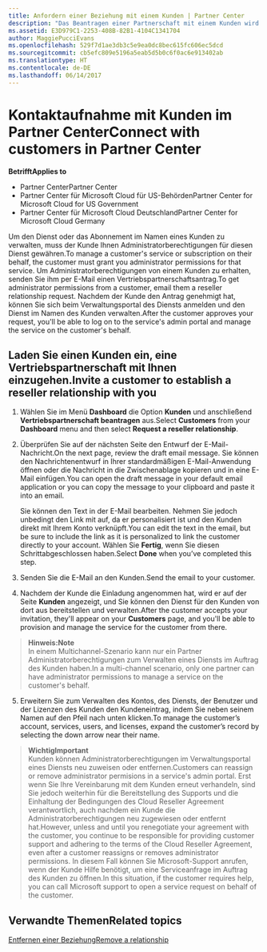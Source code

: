 ```yaml
---
title: Anfordern einer Beziehung mit einem Kunden | Partner Center
description: "Das Beantragen einer Partnerschaft mit einem Kunden wird in Multipartner- und Multichannelszenarien verwendet. Dieser Vorgang ist auch hilfreich, wenn ein Kunde Ihre delegierten Administratorrechte entfernt und Sie sie für Bereitstellungen oder Supportleistungen wiederherstellen müssen."
ms.assetid: E3D979C1-2253-408B-82B1-4104C1341704
author: MaggiePucciEvans
ms.openlocfilehash: 529f7d1ae3db3c5e9ea0dc8bec615fc606ec5dcd
ms.sourcegitcommit: cb5efc809e5196a5eab5d5b0c6f0ac6e913402ab
ms.translationtype: HT
ms.contentlocale: de-DE
ms.lasthandoff: 06/14/2017
---
```

# <a name="connect-with-customers-in-partner-center"></a><span data-ttu-id="8b3f2-104">Kontaktaufnahme mit Kunden im Partner Center</span><span class="sxs-lookup"><span data-stu-id="8b3f2-104">Connect with customers in Partner Center</span></span>

**<span data-ttu-id="8b3f2-105">Betrifft</span><span class="sxs-lookup"><span data-stu-id="8b3f2-105">Applies to</span></span>**

-  <span data-ttu-id="8b3f2-106">Partner Center</span><span class="sxs-lookup"><span data-stu-id="8b3f2-106">Partner Center</span></span>
-  <span data-ttu-id="8b3f2-107">Partner Center für Microsoft Cloud für US-Behörden</span><span class="sxs-lookup"><span data-stu-id="8b3f2-107">Partner Center for Microsoft Cloud for US Government</span></span>
-  <span data-ttu-id="8b3f2-108">Partner Center für Microsoft Cloud Deutschland</span><span class="sxs-lookup"><span data-stu-id="8b3f2-108">Partner Center for Microsoft Cloud Germany</span></span>

<span data-ttu-id="8b3f2-109">Um den Dienst oder das Abonnement im Namen eines Kunden zu verwalten, muss der Kunde Ihnen Administratorberechtigungen für diesen Dienst gewähren.</span><span class="sxs-lookup"><span data-stu-id="8b3f2-109">To manage a customer's service or subscription on their behalf, the customer must grant you administrator permissions for that service.</span></span> <span data-ttu-id="8b3f2-110">Um Administratorberechtigungen von einem Kunden zu erhalten, senden Sie ihm per E-Mail einen Vertriebspartnerschaftsantrag.</span><span class="sxs-lookup"><span data-stu-id="8b3f2-110">To get administrator permissions from a customer, email them a reseller relationship request.</span></span> <span data-ttu-id="8b3f2-111">Nachdem der Kunde den Antrag genehmigt hat, können Sie sich beim Verwaltungsportal des Diensts anmelden und den Dienst im Namen des Kunden verwalten.</span><span class="sxs-lookup"><span data-stu-id="8b3f2-111">After the customer approves your request, you'll be able to log on to the service's admin portal and manage the service on the customer's behalf.</span></span> 

## <a name="invite-a-customer-to-establish-a-reseller-relationship-with-you"></a><span data-ttu-id="8b3f2-112">Laden Sie einen Kunden ein, eine Vertriebspartnerschaft mit Ihnen einzugehen.</span><span class="sxs-lookup"><span data-stu-id="8b3f2-112">Invite a customer to establish a reseller relationship with you</span></span>

1.  <span data-ttu-id="8b3f2-113">Wählen Sie im Menü **Dashboard** die Option **Kunden** und anschließend **Vertriebspartnerschaft beantragen** aus.</span><span class="sxs-lookup"><span data-stu-id="8b3f2-113">Select **Customers** from your **Dashboard** menu and then select **Request a reseller relationship**.</span></span>

2.  <span data-ttu-id="8b3f2-114">Überprüfen Sie auf der nächsten Seite den Entwurf der E-Mail-Nachricht.</span><span class="sxs-lookup"><span data-stu-id="8b3f2-114">On the next page, review the draft email message.</span></span> <span data-ttu-id="8b3f2-115">Sie können den Nachrichtenentwurf in Ihrer standardmäßigen E-Mail-Anwendung öffnen oder die Nachricht in die Zwischenablage kopieren und in eine E-Mail einfügen.</span><span class="sxs-lookup"><span data-stu-id="8b3f2-115">You can open the draft message in your default email application or you can copy the message to your clipboard and paste it into an email.</span></span> 

    <span data-ttu-id="8b3f2-116">Sie können den Text in der E-Mail bearbeiten. Nehmen Sie jedoch unbedingt den Link mit auf, da er personalisiert ist und den Kunden direkt mit Ihrem Konto verknüpft.</span><span class="sxs-lookup"><span data-stu-id="8b3f2-116">You can edit the text in the email, but be sure to include the link as it is personalized to link the customer directly to your account.</span></span> <span data-ttu-id="8b3f2-117">Wählen Sie **Fertig**, wenn Sie diesen Schrittabgeschlossen haben.</span><span class="sxs-lookup"><span data-stu-id="8b3f2-117">Select **Done** when you’ve completed this step.</span></span>

3.  <span data-ttu-id="8b3f2-118">Senden Sie die E-Mail an den Kunden.</span><span class="sxs-lookup"><span data-stu-id="8b3f2-118">Send the email to your customer.</span></span>

4.  <span data-ttu-id="8b3f2-119">Nachdem der Kunde die Einladung angenommen hat, wird er auf der Seite **Kunden** angezeigt, und Sie können den Dienst für den Kunden von dort aus bereitstellen und verwalten.</span><span class="sxs-lookup"><span data-stu-id="8b3f2-119">After the customer accepts your invitation, they'll appear on your **Customers** page, and you'll be able to provision and manage the service for the customer from there.</span></span>

 >**<span data-ttu-id="8b3f2-120">Hinweis:</span><span class="sxs-lookup"><span data-stu-id="8b3f2-120">Note</span></span>**<br>
    <span data-ttu-id="8b3f2-121">In einem Multichannel-Szenario kann nur ein Partner Administratorberechtigungen zum Verwalten eines Diensts im Auftrag des Kunden haben.</span><span class="sxs-lookup"><span data-stu-id="8b3f2-121">In a multi-channel scenario, only one partner can have administrator permissions to manage a service on the customer's behalf.</span></span> 

5.  <span data-ttu-id="8b3f2-122">Erweitern Sie zum Verwalten des Kontos, des Diensts, der Benutzer und der Lizenzen des Kunden den Kundeneintrag, indem Sie neben seinem Namen auf den Pfeil nach unten klicken.</span><span class="sxs-lookup"><span data-stu-id="8b3f2-122">To manage the customer’s account, services, users, and licenses, expand the customer’s record by selecting the down arrow near their name.</span></span>


>**<span data-ttu-id="8b3f2-123">Wichtig</span><span class="sxs-lookup"><span data-stu-id="8b3f2-123">Important</span></span>**<br>
<span data-ttu-id="8b3f2-124">Kunden können Administratorberechtigungen im Verwaltungsportal eines Diensts neu zuweisen oder entfernen.</span><span class="sxs-lookup"><span data-stu-id="8b3f2-124">Customers can reassign or remove administrator permisions in a service's admin portal.</span></span> <span data-ttu-id="8b3f2-125">Erst wenn Sie Ihre Vereinbarung mit dem Kunden erneut verhandeln, sind Sie jedoch weiterhin für die Bereitstellung des Supports und die Einhaltung der Bedingungen des Cloud Reseller Agreement verantwortlich, auch nachdem ein Kunde die Administratorberechtigungen neu zugewiesen oder entfernt hat.</span><span class="sxs-lookup"><span data-stu-id="8b3f2-125">However, unless and until you renegotiate your agreement with the customer, you continue to be responsible for providing customer support and adhering to the terms of the Cloud Reseller Agreement, even after a customer reassigns or removes administrator permissions.</span></span> <span data-ttu-id="8b3f2-126">In diesem Fall können Sie Microsoft-Support anrufen, wenn der Kunde Hilfe benötigt, um eine Serviceanfrage im Auftrag des Kunden zu öffnen.</span><span class="sxs-lookup"><span data-stu-id="8b3f2-126">In this situation, if the customer requires help, you can call Microsoft support to open a service request on behalf of the customer.</span></span>

## <a name="related-topics"></a><span data-ttu-id="8b3f2-127">Verwandte Themen</span><span class="sxs-lookup"><span data-stu-id="8b3f2-127">Related topics</span></span>

[<span data-ttu-id="8b3f2-128">Entfernen einer Beziehung</span><span class="sxs-lookup"><span data-stu-id="8b3f2-128">Remove a relationship</span></span>](remove-a-relationship.md)
